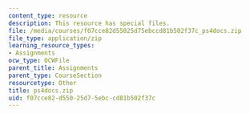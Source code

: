 ```yaml
---
content_type: resource
description: This resource has special files.
file: /media/courses/f07cce82d55025d75ebccd81b502f37c_ps4docs.zip
file_type: application/zip
learning_resource_types:
- Assignments
ocw_type: OCWFile
parent_title: Assignments
parent_type: CourseSection
resourcetype: Other
title: ps4docs.zip
uid: f07cce82-d550-25d7-5ebc-cd81b502f37c
---
```

